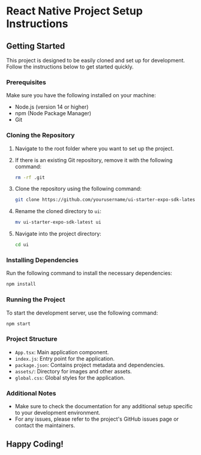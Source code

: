 # React Native Project Setup Instructions

## Getting Started

This project is designed to be easily cloned and set up for development. Follow the instructions below to get started quickly.

### Prerequisites

Make sure you have the following installed on your machine:

- Node.js (version 14 or higher)
- npm (Node Package Manager)
- Git

### Cloning the Repository

1. Navigate to the root folder where you want to set up the project.
2. If there is an existing Git repository, remove it with the following command:

   ```bash
   rm -rf .git
   ```

3. Clone the repository using the following command:

   ```bash
   git clone https://github.com/yourusername/ui-starter-expo-sdk-latest.git
   ```

4. Rename the cloned directory to `ui`:

   ```bash
   mv ui-starter-expo-sdk-latest ui
   ```

5. Navigate into the project directory:

   ```bash
   cd ui
   ```

### Installing Dependencies

Run the following command to install the necessary dependencies:

```bash
npm install
```

### Running the Project

To start the development server, use the following command:

```bash
npm start
```

### Project Structure

- `App.tsx`: Main application component.
- `index.js`: Entry point for the application.
- `package.json`: Contains project metadata and dependencies.
- `assets/`: Directory for images and other assets.
- `global.css`: Global styles for the application.

### Additional Notes

- Make sure to check the documentation for any additional setup specific to your development environment.
- For any issues, please refer to the project's GitHub issues page or contact the maintainers.

## Happy Coding!
